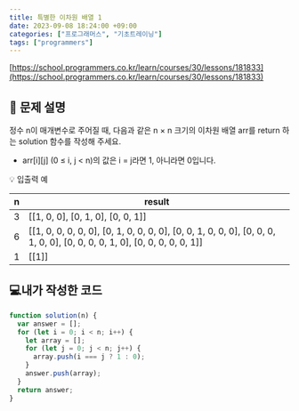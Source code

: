 ```yaml
---
title: 특별한 이차원 배열 1
date: 2023-09-08 18:24:00 +09:00
categories: ["프로그래머스", "기초트레이닝"]
tags: ["programmers"]
---
```


[https://school.programmers.co.kr/learn/courses/30/lessons/181833](https://school.programmers.co.kr/learn/courses/30/lessons/181833)

## 📔 문제 설명

정수 n이 매개변수로 주어질 때, 다음과 같은 n × n 크기의 이차원 배열 arr를 return 하는 solution 함수를 작성해 주세요.

- arr[i][j] (0 ≤ i, j < n)의 값은 i = j라면 1, 아니라면 0입니다.

💡 입출력 예

| n   | result                                                                                                                   |
| --- | ------------------------------------------------------------------------------------------------------------------------ |
| 3   | [[1, 0, 0], [0, 1, 0], [0, 0, 1]]                                                                                        |
| 6   | [[1, 0, 0, 0, 0, 0], [0, 1, 0, 0, 0, 0], [0, 0, 1, 0, 0, 0], [0, 0, 0, 1, 0, 0], [0, 0, 0, 0, 1, 0], [0, 0, 0, 0, 0, 1]] |
| 1   | [[1]]                                                                                                                    |

## 💻내가 작성한 코드

```js
function solution(n) {
  var answer = [];
  for (let i = 0; i < n; i++) {
    let array = [];
    for (let j = 0; j < n; j++) {
      array.push(i === j ? 1 : 0);
    }
    answer.push(array);
  }
  return answer;
}
```
